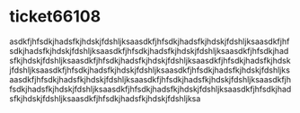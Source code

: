 # ticket66108

asdkfjhfsdkjhadsfkjhdskjfdshljksaasdkfjhfsdkjhadsfkjhdskjfdshljksaasdkfjhfsdkjhadsfkjhdskjfdshljksaasdkfjhfsdkjhadsfkjhdskjfdshljksaasdkfjhfsdkjhadsfkjhdskjfdshljksaasdkfjhfsdkjhadsfkjhdskjfdshljksaasdkfjhfsdkjhadsfkjhdskjfdshljksaasdkfjhfsdkjhadsfkjhdskjfdshljksaasdkfjhfsdkjhadsfkjhdskjfdshljksaasdkfjhfsdkjhadsfkjhdskjfdshljksaasdkfjhfsdkjhadsfkjhdskjfdshljksaasdkfjhfsdkjhadsfkjhdskjfdshljksaasdkfjhfsdkjhadsfkjhdskjfdshljksaasdkfjhfsdkjhadsfkjhdskjfdshljksaasdkfjhfsdkjhadsfkjhdskjfdshljksa

